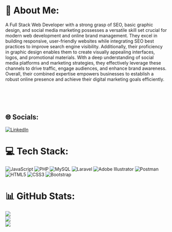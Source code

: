 # 💫 About Me:
A Full Stack Web Developer with a strong grasp of SEO, basic graphic design, and social media marketing possesses a versatile skill set crucial for modern web development and online brand management. They excel in building responsive, user-friendly websites while integrating SEO best practices to improve search engine visibility. Additionally, their proficiency in graphic design enables them to create visually appealing interfaces, logos, and promotional materials. With a deep understanding of social media platforms and marketing strategies, they effectively leverage these channels to drive traffic, engage audiences, and enhance brand awareness. Overall, their combined expertise empowers businesses to establish a robust online presence and achieve their digital marketing goals efficiently.<br><br><br><br><br>


## 🌐 Socials:
[![LinkedIn](https://img.shields.io/badge/LinkedIn-%230077B5.svg?logo=linkedin&logoColor=white)](https://linkedin.com/in/abdullahdeveloper) 

# 💻 Tech Stack:
![JavaScript](https://img.shields.io/badge/javascript-%23323330.svg?style=for-the-badge&logo=javascript&logoColor=%23F7DF1E) ![PHP](https://img.shields.io/badge/php-%23777BB4.svg?style=for-the-badge&logo=php&logoColor=white) ![MySQL](https://img.shields.io/badge/mysql-%2300000f.svg?style=for-the-badge&logo=mysql&logoColor=white) ![Laravel](https://img.shields.io/badge/laravel-%23FF2D20.svg?style=for-the-badge&logo=laravel&logoColor=white) ![Adobe Illustrator](https://img.shields.io/badge/adobe%20illustrator-%23FF9A00.svg?style=for-the-badge&logo=adobe%20illustrator&logoColor=white) ![Postman](https://img.shields.io/badge/Postman-FF6C37?style=for-the-badge&logo=postman&logoColor=white) ![HTML5](https://img.shields.io/badge/html5-%23E34F26.svg?style=for-the-badge&logo=html5&logoColor=white) ![CSS3](https://img.shields.io/badge/css3-%231572B6.svg?style=for-the-badge&logo=css3&logoColor=white) ![Bootstrap](https://img.shields.io/badge/bootstrap-%238511FA.svg?style=for-the-badge&logo=bootstrap&logoColor=white)
# 📊 GitHub Stats:
![](https://github-readme-stats.vercel.app/api?username=theabdullahdeveloper&theme=dark&hide_border=false&include_all_commits=false&count_private=false)<br/>
![](https://github-readme-streak-stats.herokuapp.com/?user=theabdullahdeveloper&theme=dark&hide_border=false)<br/>
![](https://github-readme-stats.vercel.app/api/top-langs/?username=theabdullahdeveloper&theme=dark&hide_border=false&include_all_commits=false&count_private=false&layout=compact)

<!-- Proudly created with GPRM ( https://gprm.itsvg.in ) -->
